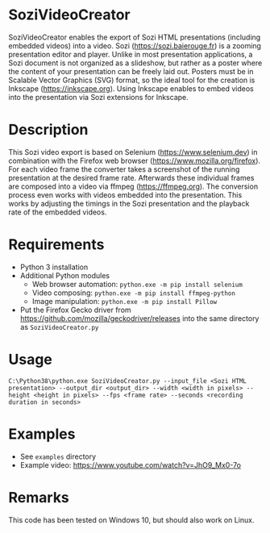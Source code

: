 # SoziVideoCreator
SoziVideoCreator enables the export of Sozi HTML presentations (including embedded videos) into a video. Sozi (https://sozi.baierouge.fr) is a zooming presentation editor and player. Unlike in most presentation applications, a Sozi document is not organized as a slideshow, but rather as a poster where the content of your presentation can be freely laid out. Posters must be in Scalable Vector Graphics (SVG) format, so the ideal tool for the creation is Inkscape (https://inkscape.org). Using Inkscape enables to embed videos into the presentation via Sozi extensions for Inkscape.

# Description
This Sozi video export is based on Selenium (https://www.selenium.dev) in combination with the Firefox web browser (https://www.mozilla.org/firefox). For each video frame the converter takes a screenshot of the running presentation at the desired frame rate. Afterwards these individual frames are composed into a video via ffmpeg (https://ffmpeg.org). The conversion process even works with videos embedded into the presentation. This works by adjusting the timings in the Sozi presentation and the playback rate of the embedded videos.

# Requirements
 * Python 3 installation
 * Additional Python modules
    * Web browser automation: `python.exe -m pip install selenium`
    * Video composing: `python.exe -m pip install ffmpeg-python`
    * Image manipulation: `python.exe -m pip install Pillow`
 * Put the Firefox Gecko driver from https://github.com/mozilla/geckodriver/releases
   into the same directory as `SoziVideoCreator.py`
   
# Usage
`C:\Python38\python.exe SoziVideoCreator.py --input_file <Sozi HTML presentation> --output_dir <output_dir> --width <width in pixels> --height <height in pixels> --fps <frame rate> --seconds <recording duration in seconds>`

# Examples
 * See `examples` directory
 * Example video: https://www.youtube.com/watch?v=JhO9_Mx0-7o
 
# Remarks
This code has been tested on Windows 10, but should also work on Linux.
